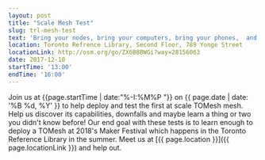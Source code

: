 ```yaml
---
layout: post
title: "Scale Mesh Test"
slug: trl-mesh-test
text: 'Bring your nodes, bring your computers, bring your phones,  and help us set up and test a mesh at scale'
location: Toronto Refrence Library, Second Floor, 789 Yonge Street  
locationLink: http://osm.org/go/ZX6B8BWGi?way=28156063
date: 2017-12-10
startTime: '13:00'
endTime: '16:00'
---
```


Join us at {{page.startTime | date:"%-I:%M%P "}} on {{ page.date | date: '%B %d, %Y' }} to help deploy and test the first at scale TOMesh mesh. Help us discover its capabilities, downfalls and maybe learn a thing or two you didn't know before!  Our end goal with these tests is to learn enough to deploy a TOMesh at 2018's Maker Festival which happens in the Toronto Reference Library in the summer. Meet us at [{{ page.location }}]({{ page.locationLink }}) and help out.
